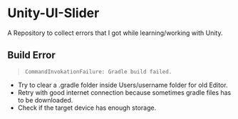 # Unity-UI-Slider
A Repository to collect errors that I got while learning/working with Unity.

## Build Error
> `CommandInvokationFailure: Gradle build failed.`
* Try to clear a .gradle folder inside Users/username folder for old Editor.
* Retry with good internet connection because sometimes gradle files has to be downloaded.
* Check if the target device has enough storage.
